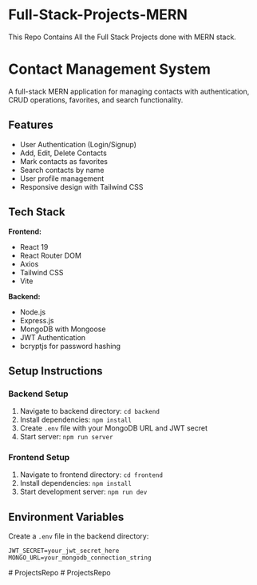 # Full-Stack-Projects-MERN
This Repo Contains All the Full Stack Projects done with MERN stack.

# Contact Management System

A full-stack MERN application for managing contacts with authentication, CRUD operations, favorites, and search functionality.

## Features

- User Authentication (Login/Signup)
- Add, Edit, Delete Contacts
- Mark contacts as favorites
- Search contacts by name
- User profile management
- Responsive design with Tailwind CSS

## Tech Stack

**Frontend:**
- React 19
- React Router DOM
- Axios
- Tailwind CSS
- Vite

**Backend:**
- Node.js
- Express.js
- MongoDB with Mongoose
- JWT Authentication
- bcryptjs for password hashing

## Setup Instructions

### Backend Setup
1. Navigate to backend directory: `cd backend`
2. Install dependencies: `npm install`
3. Create `.env` file with your MongoDB URL and JWT secret
4. Start server: `npm run server`

### Frontend Setup
1. Navigate to frontend directory: `cd frontend`
2. Install dependencies: `npm install`
3. Start development server: `npm run dev`

## Environment Variables

Create a `.env` file in the backend directory:
```
JWT_SECRET=your_jwt_secret_here
MONGO_URL=your_mongodb_connection_string
```
#   P r o j e c t s R e p o  
 #   P r o j e c t s R e p o  
 
